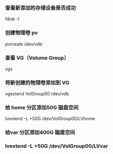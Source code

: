 ### 查看新添加的存储设备是否成功

fdisk -l

### 创建物理卷 pv

pvcreate /dev/vdb

### 查看 VG（Volume Group）

vgs

### 将新创建的物理卷添加到 VG

vgextend VolGroup00 /dev/vdb

### 给 home 分区添加50G 磁盘空间

lvextend -L +50G /dev/VolGroup00/LVhome

### 给var 分区添加400G 磁盘空间

### lvextend -L +50G /dev/VolGroup00/LVvar
